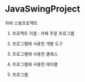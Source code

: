 # JavaSwingProject

자바 스윙프로젝트 

1. 프로젝트 이름 : 카페 주문 프로그램

2. 프로그램에 사용한 개발 도구

3. 프로그램에 사용한 클래스

4. 프로그램에 사용한 테이블

5. 프로그램 
